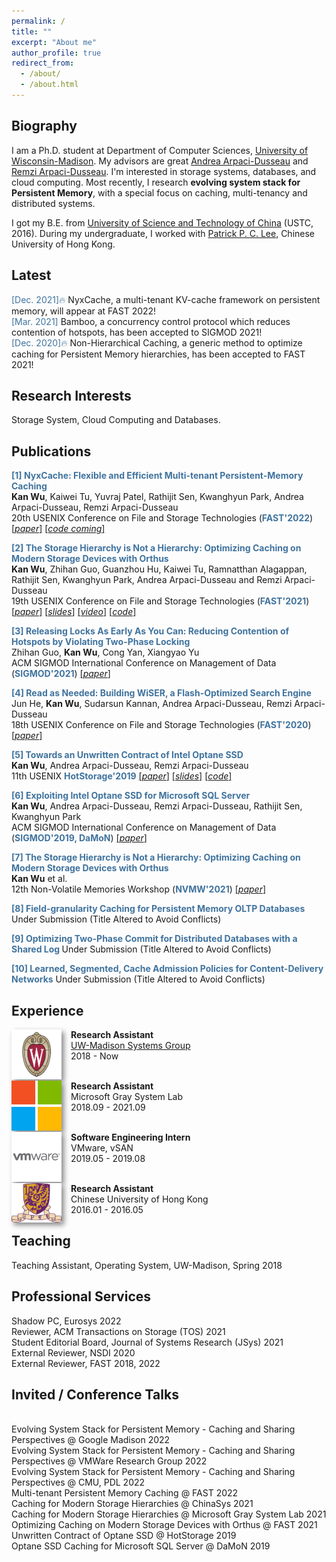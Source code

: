 ```yaml
---
permalink: /
title: ""
excerpt: "About me"
author_profile: true
redirect_from: 
  - /about/
  - /about.html
---
```


## Biography

I am a Ph.D. student at Department of Computer Sciences, [University of Wisconsin-Madison](http://cs.wisc.edu/). My advisors are great [Andrea Arpaci-Dusseau](http://pages.cs.wisc.edu/~dusseau/) and [Remzi Arpaci-Dusseau](http://pages.cs.wisc.edu/~remzi/). 
I'm interested in storage systems, databases, and cloud computing. Most recently, I research **evolving system stack for Persistent Memory**, with a special focus on caching, multi-tenancy and distributed systems.

I got my B.E. from [University of Science and Technology of China](http://en.ustc.edu.cn) (USTC, 2016). During my undergraduate, I worked with [Patrick P. C. Lee](http://www.cse.cuhk.edu.hk/~pclee/www/index.html), Chinese University of Hong Kong.


## Latest
<span style="color:rgb(64, 115, 158)">[Dec. 2021]&#128293;</span> NyxCache, a multi-tenant KV-cache framework on persistent memory, will appear at FAST 2022!
<br><span style="color:rgb(64, 115, 158)">[Mar. 2021]</span> Bamboo, a concurrency control protocol which reduces contention of hotspots, has been accepted to SIGMOD 2021! 
<br><span style="color:rgb(64, 115, 158)">[Dec. 2020]&#128293;</span> Non-Hierarchical Caching, a generic method to optimize caching for Persistent Memory hierarchies, has been accepted to FAST 2021!

## Research Interests
Storage System, Cloud Computing and Databases.

## Publications 
<b style="color:rgb(64, 115, 158)"> [1] NyxCache: Flexible and Efficient Multi-tenant Persistent-Memory Caching  </b> 
<br> **Kan Wu**, Kaiwei Tu, Yuvraj Patel, Rathijit Sen, Kwanghyun Park, Andrea Arpaci-Dusseau, Remzi Arpaci-Dusseau 
<br>20th USENIX Conference on File and Storage Technologies (<b style="color:rgb(64, 115, 158)">FAST'2022</b>) <a href="https://sherlockwu.github.io/files/NyxCache_Final.pdf">[*paper*]</a> <a href="">[*code coming*]</a>

<b style="color:rgb(64, 115, 158)"> [2] The Storage Hierarchy is Not a Hierarchy: Optimizing Caching on Modern Storage Devices with Orthus</b>
<br>**Kan Wu**, Zhihan Guo, Guanzhou Hu, Kaiwei Tu, Ramnatthan Alagappan, Rathijit Sen, Kwanghyun Park, Andrea Arpaci-Dusseau and Remzi Arpaci-Dusseau 
<br>19th USENIX Conference on File and Storage Technologies (<b style="color:rgb(64, 115, 158)">FAST'2021</b>) <a href="https://www.usenix.org/system/files/fast21-wu-kan.pdf">[*paper*]</a> <a href="https://research.cs.wisc.edu/adsl/Publications/fast21-kan-slides.pdf">[*slides*]</a> <a href="https://research.cs.wisc.edu/adsl/Publications/fast21-kan-video.mp4">[*video*]</a> <a href="https://github.com/josehu07/open-cas-linux-mf
">[*code*]</a>

<b style="color:rgb(64, 115, 158)"> [3] Releasing Locks As Early As You Can: Reducing Contention of Hotspots by Violating Two-Phase Locking</b> 
<br> Zhihan Guo, **Kan Wu**, Cong Yan, Xiangyao Yu 
<br>ACM SIGMOD International Conference on Management of Data (<b style="color:rgb(64, 115, 158)">SIGMOD'2021</b>) <a href="https://scarletguo.github.io/files/rdm447-guoA.pdf">[*paper*]</a>

<b style="color:rgb(64, 115, 158)"> [4] Read as Needed: Building WiSER, a Flash-Optimized Search Engine</b>
<br>Jun He, **Kan Wu**, Sudarsun Kannan, Andrea Arpaci-Dusseau, Remzi Arpaci-Dusseau
<br>18th USENIX Conference on File and Storage Technologies (<b style="color:rgb(64, 115, 158)">FAST'2020</b>) <a href="https://www.usenix.org/system/files/fast20-he.pdf">[*paper*]</a> 

<b style="color:rgb(64, 115, 158)"> [5] Towards an Unwritten Contract of Intel Optane SSD </b>
<br>**Kan Wu**, Andrea Arpaci-Dusseau, Remzi Arpaci-Dusseau
<br>11th USENIX <b style="color:rgb(64, 115, 158)">HotStorage'2019</b> <a href="https://research.cs.wisc.edu/adsl/Publications/hotstorage-contract19.pdf">[*paper*]</a> <a href="https://www.usenix.org/sites/default/files/conference/protected-files/hotstorage19_slides-wu.pdf">[*slides*]</a> <a href="https://github.com/sherlockwu/OptaneBench">[*code*]</a>

<b style="color:rgb(64, 115, 158)"> [6] Exploiting Intel Optane SSD for Microsoft SQL Server</b>
<br>**Kan Wu**, Andrea Arpaci-Dusseau, Remzi Arpaci-Dusseau, Rathijit Sen, Kwanghyun Park
<br>ACM SIGMOD International Conference on Management of Data (<b style="color:rgb(64, 115, 158)">SIGMOD'2019, DaMoN</b>) <a href="https://research.cs.wisc.edu/adsl/Publications/damon-optane19.pdf">[*paper*]</a> 

<b style="color:rgb(64, 115, 158)"> [7] The Storage Hierarchy is Not a Hierarchy: Optimizing Caching on Modern Storage Devices with Orthus</b>
<br>**Kan Wu** et al. 
<br>12th Non-Volatile Memories Workshop (<b style="color:rgb(64, 115, 158)">NVMW'2021</b>) <a href="https://research.cs.wisc.edu/adsl/Publications/nvmw21-kan.pdf">[*paper*]</a> 

<b style="color:rgb(64, 115, 158)"> [8] Field-granularity Caching for Persistent Memory OLTP Databases</b> 
Under Submission (Title Altered to Avoid Conflicts)

<b style="color:rgb(64, 115, 158)"> [9] Optimizing Two-Phase Commit for Distributed Databases with a Shared Log </b> 
Under Submission (Title Altered to Avoid Conflicts)

<b style="color:rgb(64, 115, 158)"> [10] Learned, Segmented, Cache Admission Policies for Content-Delivery Networks</b> 
Under Submission (Title Altered to Avoid Conflicts)


## Experience

<img style="float: left; box-shadow: 4px 4px 8px #888; margin-right: 15px;" src="images/logo/uwm-logo.png" width="80px" >
<b>Research Assistant</b><br><a href="https://madsystems.cs.wisc.edu">UW-Madison Systems Group</a><br>2018 - Now

<br><img style="float: left; box-shadow: 4px 4px 8px #888; margin-right: 15px;" src="images/logo/ms-logo.png" width="80px" >
<b>Research Assistant</b><br>Microsoft Gray System Lab<br>2018.09 - 2021.09

<br><img style="float: left; box-shadow: 4px 4px 8px #888; margin-right: 15px;" src="images/logo/vw-logo.png" width="80px" >
<b>Software Engineering Intern</b><br>VMware, vSAN<br>2019.05 - 2019.08

<br><img style="float: left; box-shadow: 4px 4px 8px #888; margin-right: 15px;" src="images/logo/cuhk-logo.png" width="80px" >
<b>Research Assistant</b><br>Chinese University of Hong Kong<br>2016.01 - 2016.05




## Teaching
Teaching Assistant, Operating System, UW-Madison, Spring 2018


## Professional Services
Shadow PC, Eurosys 2022 <br>
Reviewer, ACM Transactions on Storage (TOS) 2021 <br>
Student Editorial Board, Journal of Systems Research (JSys) 2021 <br>
External Reviewer, NSDI 2020 <br>
External Reviewer, FAST 2018, 2022 <br>


## Invited / Conference Talks
<br>Evolving System Stack for Persistent Memory - Caching and Sharing Perspectives @ Google Madison 2022
<br>Evolving System Stack for Persistent Memory - Caching and Sharing Perspectives @ VMWare Research Group 2022
<br>Evolving System Stack for Persistent Memory - Caching and Sharing Perspectives @ CMU, PDL 2022
<br>Multi-tenant Persistent Memory Caching @ FAST 2022
<br>Caching for Modern Storage Hierarchies @ ChinaSys 2021 
<br>Caching for Modern Storage Hierarchies @ Microsoft Gray System Lab 2021 
<br>Optimizing Caching on Modern Storage Devices with Orthus @ FAST 2021 
<br>Unwritten Contract of Optane SSD @ HotStorage 2019 
<br>Optane SSD Caching for Microsoft SQL Server @ DaMoN 2019